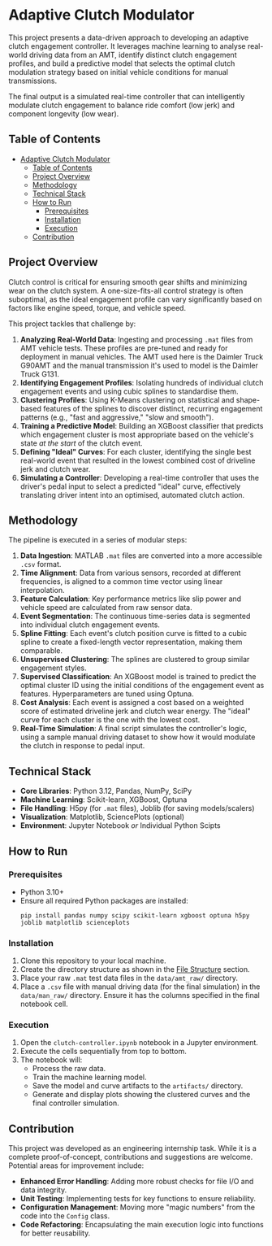 # Adaptive Clutch Modulator

This project presents a data-driven approach to developing an adaptive clutch engagement controller. It leverages machine learning to analyse real-world driving data from an AMT, identify distinct clutch engagement profiles, and build a predictive model that selects the optimal clutch modulation strategy based on initial vehicle conditions for manual transmissions.

The final output is a simulated real-time controller that can intelligently modulate clutch engagement to balance ride comfort (low jerk) and component longevity (low wear).

## Table of Contents

- [Adaptive Clutch Modulator](#adaptive-clutch-modulator)
  - [Table of Contents](#table-of-contents)
  - [Project Overview](#project-overview)
  - [Methodology](#methodology)
  - [Technical Stack](#technical-stack)
  - [How to Run](#how-to-run)
    - [Prerequisites](#prerequisites)
    - [Installation](#installation)
    - [Execution](#execution)
  - [Contribution](#contribution)

## Project Overview

Clutch control is critical for ensuring smooth gear shifts and minimizing wear on the clutch system. A one-size-fits-all control strategy is often suboptimal, as the ideal engagement profile can vary significantly based on factors like engine speed, torque, and vehicle speed.

This project tackles that challenge by:
1.  **Analyzing Real-World Data**: Ingesting and processing `.mat` files from AMT vehicle tests. These profiles are pre-tuned and ready for deployment in manual vehicles. The AMT used here is the Daimler Truck G90AMT and the manual transmission it's used to model is the Daimler Truck G131.
2.  **Identifying Engagement Profiles**: Isolating hundreds of individual clutch engagement events and using cubic splines to standardise them.
3.  **Clustering Profiles**: Using K-Means clustering on statistical and shape-based features of the splines to discover distinct, recurring engagement patterns (e.g., "fast and aggressive," "slow and smooth").
4.  **Training a Predictive Model**: Building an XGBoost classifier that predicts which engagement cluster is most appropriate based on the vehicle's state *at the start* of the clutch event.
5.  **Defining "Ideal" Curves**: For each cluster, identifying the single best real-world event that resulted in the lowest combined cost of driveline jerk and clutch wear.
6.  **Simulating a Controller**: Developing a real-time controller that uses the driver's pedal input to select a predicted "ideal" curve, effectively translating driver intent into an optimised, automated clutch action.

## Methodology

The pipeline is executed in a series of modular steps:

1.  **Data Ingestion**: MATLAB `.mat` files are converted into a more accessible `.csv` format.
2.  **Time Alignment**: Data from various sensors, recorded at different frequencies, is aligned to a common time vector using linear interpolation.
3.  **Feature Calculation**: Key performance metrics like slip power and vehicle speed are calculated from raw sensor data.
4.  **Event Segmentation**: The continuous time-series data is segmented into individual clutch engagement events.
5.  **Spline Fitting**: Each event's clutch position curve is fitted to a cubic spline to create a fixed-length vector representation, making them comparable.
6.  **Unsupervised Clustering**: The splines are clustered to group similar engagement styles.
7.  **Supervised Classification**: An XGBoost model is trained to predict the optimal cluster ID using the initial conditions of the engagement event as features. Hyperparameters are tuned using Optuna.
8.  **Cost Analysis**: Each event is assigned a cost based on a weighted score of estimated driveline jerk and clutch wear energy. The "ideal" curve for each cluster is the one with the lowest cost.
9.  **Real-Time Simulation**: A final script simulates the controller's logic, using a sample manual driving dataset to show how it would modulate the clutch in response to pedal input.

## Technical Stack

*   **Core Libraries**: Python 3.12, Pandas, NumPy, SciPy
*   **Machine Learning**: Scikit-learn, XGBoost, Optuna
*   **File Handling**: H5py (for `.mat` files), Joblib (for saving models/scalers)
*   **Visualization**: Matplotlib, SciencePlots (optional)
*   **Environment**: Jupyter Notebook *or* Individual Python Scipts

## How to Run

### Prerequisites

*   Python 3.10+
*   Ensure all required Python packages are installed:
    ```
    pip install pandas numpy scipy scikit-learn xgboost optuna h5py joblib matplotlib scienceplots
    ```

### Installation

1.  Clone this repository to your local machine.
2.  Create the directory structure as shown in the [File Structure](#file-structure) section.
3.  Place your raw `.mat` test data files in the `data/amt_raw/` directory.
4.  Place a `.csv` file with manual driving data (for the final simulation) in the `data/man_raw/` directory. Ensure it has the columns specified in the final notebook cell.

### Execution

1.  Open the `clutch-controller.ipynb` notebook in a Jupyter environment.
2.  Execute the cells sequentially from top to bottom.
3.  The notebook will:
    *   Process the raw data.
    *   Train the machine learning model.
    *   Save the model and curve artifacts to the `artifacts/` directory.
    *   Generate and display plots showing the clustered curves and the final controller simulation.

## Contribution

This project was developed as an engineering internship task. While it is a complete proof-of-concept, contributions and suggestions are welcome. Potential areas for improvement include:

*   **Enhanced Error Handling**: Adding more robust checks for file I/O and data integrity.
*   **Unit Testing**: Implementing tests for key functions to ensure reliability.
*   **Configuration Management**: Moving more "magic numbers" from the code into the `Config` class.
*   **Code Refactoring**: Encapsulating the main execution logic into functions for better reusability.
```
